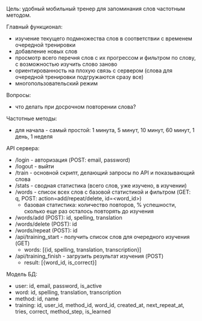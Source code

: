 Цель: удобный мобильный тренер для запоминания слов частотным методом.

Главный функционал:
- изучение текущего подмножества слов в соответствии с временем очередной тренировки
- добавление новых слов
- просмотр всего перечня слов с их прогрессом и фильтром по слову, с возможностью изучить слово заново
- ориентированность на плохую связь с сервером (слова для очередной тренировки подгружаются сразу все)
- многопользовательский режим

Вопросы:
- что делать при досрочном повторении слова?

Частотные методы:
- для начала - самый простой: 1 минута, 5 минут, 10 минут, 60 минут, 1 день, 1 неделя


API сервера:
- /login - авторизация (POST: email, password)
- /logout - выйти
- /train - основной скрипт, делающий запросы по API и показывающий слова
- /stats - сводная статистика (всего слов, уже изучено, в изучении)
- /words - список всех слов с базовой статистикой и фильтром (GET: q, POST: action=add/repeat/delete, id=<word_id>)
  - базовая статистика: количество повторов, % успешности, сколько еще раз осталось повторять до изучения
- /words/add (POST): id, spelling, translation
- /words/delete (POST): id
- /words/repeat (POST): id
- /api/training_start - получить список слов для очередного изучения (GET)
  - words: [{id, spelling, translation, transcription}]
- /api/training_finish - загрузить результат изучения (POST)
  - result: [{word_id, is_correct}]


Модель БД:
- user: id, email, password, is_active
- word: id, spelling, translation, transcription
- method: id, name
- training: id, user_id, method_id, word_id, created_at, next_repeat_at, tries, correct, method_step, is_learned
